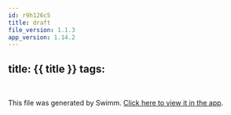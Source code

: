 ```yaml
---
id: r9h126c5
title: draft
file_version: 1.1.3
app_version: 1.14.2
---
```


## title: {{ title }} tags:

<br/>

This file was generated by Swimm. [Click here to view it in the app](https://app.swimm.io/repos/Z2l0aHViJTNBJTNBYmxvZyUzQSUzQXdlbmZlbmd3YW5n/docs/r9h126c5).
